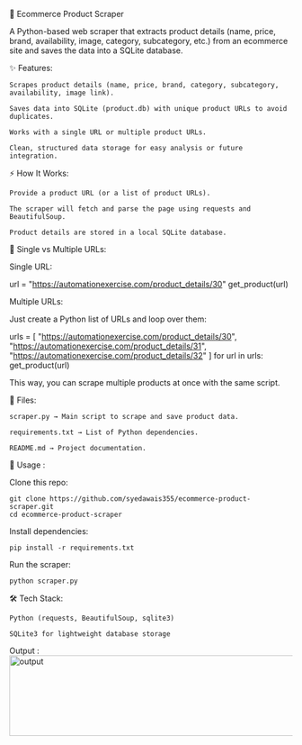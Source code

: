 🛒 Ecommerce Product Scraper

A Python-based web scraper that extracts product details (name, price, brand, availability, image, category, subcategory, etc.) from an ecommerce site and saves the data into a SQLite database.

✨ Features:

	Scrapes product details (name, price, brand, category, subcategory, availability, image link).

	Saves data into SQLite (product.db) with unique product URLs to avoid duplicates.

	Works with a single URL or multiple product URLs.

	Clean, structured data storage for easy analysis or future integration.

⚡ How It Works:

	Provide a product URL (or a list of product URLs).

	The scraper will fetch and parse the page using requests and BeautifulSoup.

	Product details are stored in a local SQLite database.

🔄 Single vs Multiple URLs:

Single URL:

url = "https://automationexercise.com/product_details/30"
get_product(url)


Multiple URLs:

Just create a Python list of URLs and loop over them:

urls = [
    "https://automationexercise.com/product_details/30",
    "https://automationexercise.com/product_details/31",
    "https://automationexercise.com/product_details/32"
]
for url in urls:
    get_product(url)


This way, you can scrape multiple products at once with the same script.

📂 Files:

	scraper.py → Main script to scrape and save product data.

	requirements.txt → List of Python dependencies.

	README.md → Project documentation.

🚀 Usage :

Clone this repo:

	git clone https://github.com/syedawais355/ecommerce-product-scraper.git
	cd ecommerce-product-scraper


Install dependencies:

	pip install -r requirements.txt


Run the scraper:

	python scraper.py

🛠️ Tech Stack:

	Python (requests, BeautifulSoup, sqlite3)

	SQLite3 for lightweight database storage
 Output :
<img width="827" height="143" alt="output" src="https://github.com/user-attachments/assets/8eaf3fd7-14c3-431b-993e-e70f1df6a598" />
